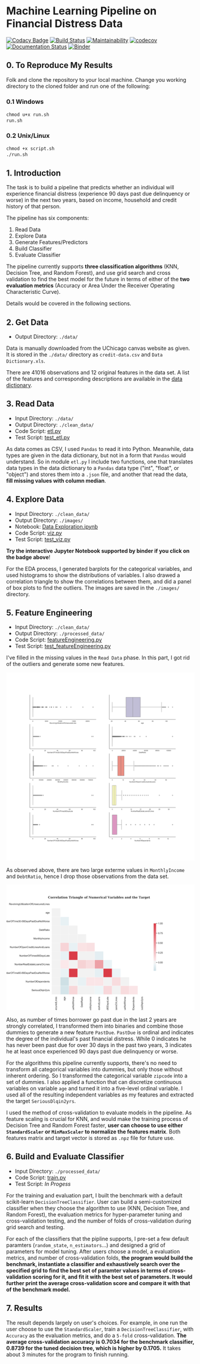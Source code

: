 # Machine Learning Pipeline on Financial Distress Data

[![Codacy Badge](https://api.codacy.com/project/badge/Grade/9012ccbbd6e64987807a44a0f828e33b)](https://app.codacy.com/app/kunyuhe/ML-Pipeline-on-Financial-Distress-Data?utm_source=github.com&utm_medium=referral&utm_content=KunyuHe/ML-Pipeline-on-Financial-Distress-Data&utm_campaign=Badge_Grade_Dashboard)
[![Build Status](https://travis-ci.com/KunyuHe/ML-Pipeline-on-Financial-Distress-Data.svg?branch=master)](https://travis-ci.com/KunyuHe/ML-Pipeline-on-Financial-Distress-Data)
[![Maintainability](https://api.codeclimate.com/v1/badges/d9e3f244250a2f44e012/maintainability)](https://codeclimate.com/github/KunyuHe/ML-Pipeline-on-Financial-Distress-Data/maintainability)
[![codecov](https://codecov.io/gh/KunyuHe/ML-Pipeline-on-Financial-Distress-Data/branch/master/graph/badge.svg)](https://codecov.io/gh/KunyuHe/ML-Pipeline-on-Financial-Distress-Data)
[![Documentation Status](https://readthedocs.org/projects/pydocstyle/badge/?version=stable)](http://www.pydocstyle.org/en/stable/?badge=stable)
[![Binder](https://mybinder.org/badge_logo.svg)](https://mybinder.org/v2/gh/KunyuHe/ML-Pipeline-on-Financial-Distress-Data/master?filepath=.%2FEDA%2FData%20Exploration.ipynb)

## 0. To Reproduce My Results

Folk and clone the repository to your local machine. Change you working directory to the cloned folder and run one of the following:

### 0.1 Windows

```console
chmod u+x run.sh
run.sh
```

### 0.2 Unix/Linux

```console
chmod +x script.sh
./run.sh
```

## 1. Introduction

The task is to build a pipeline that predicts whether an individual will experience financial distress (experience 90 days past due delinquency or worse) in the next two years, based on income, household and credit history of that person.

The pipeline has six components:

1.  Read Data
2.  Explore Data
3.  Generate Features/Predictors
4.  Build Classifier
5.  Evaluate Classifier

The pipeline currently supports **three classification algorithms** (KNN, Decision Tree, and Random Forest), and use grid search and cross validation to find the best model for the future in terms of either of the **two evaluation metrics** (Accuracy or Area Under the Receiver Operating Characteristic Curve).

Details would be covered in the following sections.

## 2. Get Data

*   Output Directory: `./data/`

Data is manually downloaded from the UChicago canvas website as given. It is stored in the `./data/` directory as `credit-data.csv` and `Data Dictionary.xls`.

There are 41016 observations and 12 original features in the data set. A list of the features and corresponding descriptions are available in the [data dictionary](https://github.com/KunyuHe/ML-Pipeline-on-Financial-Distress-Data/blob/master/data/Data%20Dictionary.xls?raw=true).

## 3. Read Data

*   Input Directory: `./data/`
*   Output Directory: `./clean_data/`
*   Code Script: [etl.py](https://github.com/KunyuHe/ML-Pipeline-on-Financial-Distress-Data/blob/master/etl.py)
*   Test Script: [test_etl.py](https://github.com/KunyuHe/ML-Pipeline-on-Financial-Distress-Data/blob/master/test_etl.py)

As data comes as CSV, I used `Pandas` to read it into Python. Meanwhile, data types are given in the data dictionary, but not in a form that `Pandas` would understand. So in module `etl.py` I include two functions, one that translates data types in the data dictionary to a `Pandas` data type ("int", "float", or "object") and stores them into a `.json` file, and another that read the data, **fill missing values with column median**.

## 4. Explore Data

*   Input Directory: `./clean_data/`
*   Output Directory: `./images/`
*   Notebook: [Data Exploration.ipynb](https://mybinder.org/v2/gh/KunyuHe/ML-Pipeline-on-Financial-Distress-Data/master?filepath=.%2FEDA%2FData%20Exploration.ipynb)
*   Code Script: [viz.py](https://github.com/KunyuHe/ML-Pipeline-on-Financial-Distress-Data/blob/master/viz.py)
*   Test Script: [test_viz.py](https://github.com/KunyuHe/ML-Pipeline-on-Financial-Distress-Data/blob/master/test_viz.py)

**Try the interactive Jupyter Notebook supported by binder if you click on the badge above**!

For the EDA process, I generated barplots for the categorical variables, and used histograms to show the distributions of variables. I also drawed a correlation triangle to show the correlations between them, and did a panel of box plots to find the outliers. The images are saved in the `./images/` directory.

## 5. Feature Engineering

*   Input Directory: `./clean_data/`
*   Output Directory: `./processed_data/`
*   Code Script: [featureEngineering.py](https://github.com/KunyuHe/ML-Pipeline-on-Financial-Distress-Data/blob/master/featureEngineering.py)
*   Test Script: [test_featureEngineering.py](https://github.com/KunyuHe/ML-Pipeline-on-Financial-Distress-Data/blob/master/test_featureEngineering.py)

I've filled in the missing values in the `Read Data` phase. In this part, I got rid of the outliers and generate some new features.

![](https://github.com/KunyuHe/ML-Pipeline-on-Financial-Distress-Data/blob/master/EDA/images/figure-3.png)

As observed above, there are two large exterme values in `MonthlyIncome` and `DebtRatio`, hence I drop those observations from the data set.

![](https://github.com/KunyuHe/ML-Pipeline-on-Financial-Distress-Data/blob/master/EDA/images/figure-2.png)

Also, as number of times borrower go past due in the last 2 years are strongly correlated, I transformed them into binaries and combine those dummies to generate a new feature `PastDue`. `PastDue` is ordinal and indicates the degree of the individual's past financial distress. While 0 indicates he has never been past due for over 30 days in the past two years, 3 indicates he at least once experienced 90 days past due delinquency or worse.

For the algorithms this pipeline currently supports, there's no need to transform all categorical variables into dummies, but only those without inherent ordering. So I transformed the categorical variable `zipcode` into a set of dummies. I also applied a function that can discretize continuous variables on variable `age` and turned it into a five-level ordinal variable. I used all of the resulting independent variables as my features and extracted the target `SeriousDlqin2yrs`.

I used the method of cross-validation to evaluate models in the pipeline. As feature scaling is crucial for KNN, and would make the training process of Decision Tree and Random Forest faster, **user can choose to use either `StandardScaler` or `MinMaxScaler` to normalize the features matrix**. Both features matrix and target vector is stored as `.npz` file for future use.

## 6. Build and Evaluate Classifier

*   Input Directory: `./processed_data/`
*   Code Script: [train.py](https://github.com/KunyuHe/ML-Pipeline-on-Financial-Distress-Data/blob/master/train.py)
*   Test Script: *In Progess*

For the training and evaluation part, I built the benchmark with a default scikit-learn `DecisionTreeClassifier`. User can build a semi-customized classifier when they choose the algorithm to use (KNN, Decision Tree, and Random Forest), the evaluation metrics for hyper-parameter tuning and cross-validation testing, and the number of folds of cross-validation during grid search and testing.

For each of the classifiers that the pipline supports, I pre-set a few default paramters (`random_state`, `n_estimators`...) and designed a grid of parameters for model tuning. After users choose a model, a evaluation metrics, and number of cross-validation folds, **the program would build the benchmark, instantiate a classifier and exhaustively search over the specified grid to find the best set of paramter values in terms of cross-validation scoring for it, and fit it with the best set of parameters. It would further print the average cross-validation score and compare it with that of the benchmark model.**

## 7. Results

The result depends largely on user's choices. For example, in one run the user choose to use the `StandardScaler`, train a `DecisionTreeClassifier`, with `Accuracy` as the evaluation metrics, and do a `5-fold` cross-validation. **The average cross-validation accuracy is 0.7034 for the benchmark classifier, 0.8739 for the tuned decision tree, which is higher by 0.1705.** It takes about 3 minutes for the program to finish running.
